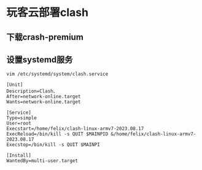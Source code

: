# 玩客云部署clash

## 下载crash-premium

## 设置systemd服务
```vim /etc/systemd/system/clash.service```

```
[Unit]
Description=Clash、
After=network-online.target
Wants=network-online.target

[Service]
Type=simple
User=root
Execstart=/home/felix/clash-linux-armv7-2023.08.17
ExecReload=/bin/kill -s QUIT $MAINPID &/home/felix/clash-linux-armv7-2023.08.17
Execstop=/bin/kill -s QUIT $MAINPI

[Install]
WantedBy=multi-user.target
```